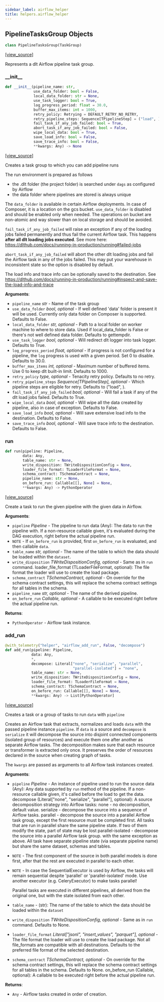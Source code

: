 ```yaml
---
sidebar_label: airflow_helper
title: helpers.airflow_helper
---
```


## PipelineTasksGroup Objects

```python
class PipelineTasksGroup(TaskGroup)
```

[[view_source]](https://github.com/dlt-hub/dlt/blob/9857029af018a582dd24da4070562f58bb7e9fc5/dlt/helpers/airflow_helper.py#L54)

Represents a dlt Airflow pipeline task group.

### \_\_init\_\_

```python
def __init__(pipeline_name: str,
             use_data_folder: bool = False,
             local_data_folder: str = None,
             use_task_logger: bool = True,
             log_progress_period: float = 30.0,
             buffer_max_items: int = 1000,
             retry_policy: Retrying = DEFAULT_RETRY_NO_RETRY,
             retry_pipeline_steps: Sequence[TPipelineStep] = ("load", ),
             fail_task_if_any_job_failed: bool = True,
             abort_task_if_any_job_failed: bool = False,
             wipe_local_data: bool = True,
             save_load_info: bool = False,
             save_trace_info: bool = False,
             **kwargs: Any) -> None
```

[[view_source]](https://github.com/dlt-hub/dlt/blob/9857029af018a582dd24da4070562f58bb7e9fc5/dlt/helpers/airflow_helper.py#L59)

Creates a task group to which you can add pipeline runs

The run environment is prepared as follows
- the .dlt folder (the project folder) is searched under `dags` as configured by Airflow
- the data folder where pipelines are stored is always unique

The `data_folder` is available in certain Airflow deployments. In case of Composer, it is a location on the gcs bucket. `use_data_folder` is disabled and should be
enabled only when needed. The operations on bucket are non-atomic and way slower than on local storage and should be avoided.

`fail_task_if_any_job_failed` will raise an exception if any of the loading jobs failed permanently and thus fail the current Airflow task.
This happens **after all dlt loading jobs executed**. See more here: https://dlthub.com/docs/running-in-production/running#failed-jobs

`abort_task_if_any_job_failed` will abort the other dlt loading jobs and fail the Airflow task in any of the jobs failed. This may put your warehouse in
inconsistent state so the option is disabled by default.

The load info and trace info can be optionally saved to the destination. See https://dlthub.com/docs/running-in-production/running#inspect-and-save-the-load-info-and-trace

**Arguments**:

- `pipeline_name` _str_ - Name of the task group
- `use_data_folder` _bool, optional_ - If well defined 'data' folder is present it will be used. Currently only data folder on Composer is supported. Defaults to False.
- `local_data_folder` _str, optional_ - Path to a local folder on worker machine to where to store data. Used if local_data_folder is False or there's not well defined data folder. Defaults to gettempdir.
- `use_task_logger` _bool, optional_ - Will redirect dlt logger into task logger. Defaults to True.
- `log_progress_period` _float, optional_ - If progress is not configured for a pipeline, the `log` progress is used with a given period. Set 0 to disable. Defaults to 30.0.
- `buffer_max_items` _int, optional_ - Maximum number of buffered items. Use 0 to keep dlt built-in limit. Defaults to 1000.
- `retry_policy` __type_, optional_ - Tenacity retry policy. Defaults to no retry.
- `retry_pipeline_steps` _Sequence[TPipelineStep], optional_ - Which pipeline steps are eligible for retry. Defaults to ("load", ).
- `fail_task_if_any_job_failed` _bool, optional_ - Will fail a task if any of the dlt load jobs failed. Defaults to True.
- `wipe_local_data` _bool, optional_ - Will wipe all the data created by pipeline, also in case of exception. Defaults to False.
- `save_load_info` _bool, optional_ - Will save extensive load info to the destination. Defaults to False.
- `save_trace_info` _bool, optional_ - Will save trace info to the destination. Defaults to False.

### run

```python
def run(pipeline: Pipeline,
        data: Any,
        table_name: str = None,
        write_disposition: TWriteDispositionConfig = None,
        loader_file_format: TLoaderFileFormat = None,
        schema_contract: TSchemaContract = None,
        pipeline_name: str = None,
        on_before_run: Callable[[], None] = None,
        **kwargs: Any) -> PythonOperator
```

[[view_source]](https://github.com/dlt-hub/dlt/blob/9857029af018a582dd24da4070562f58bb7e9fc5/dlt/helpers/airflow_helper.py#L166)

Create a task to run the given pipeline with the
given data in Airflow.

**Arguments**:

- `pipeline` _Pipeline_ - The pipeline to run
  data (Any):
  The data to run the pipeline with. If a non-resource
  callable given, it's evaluated during the DAG execution,
  right before the actual pipeline run.
- `NOTE` - If `on_before_run` is provided, first `on_before_run`
  is evaluated, and then callable `data`.
- `table_name` _str, optional_ - The name of the table to
  which the data should be loaded within the `dataset`.
- `write_disposition` _TWriteDispositionConfig, optional_ - Same as
  in `run` command.
  loader_file_format (TLoaderFileFormat, optional):
  The file format the loader will use to create the
  load package.
- `schema_contract` _TSchemaContract, optional_ - On override
  for the schema contract settings, this will replace
  the schema contract settings for all tables in the schema.
- `pipeline_name` _str, optional_ - The name of the derived pipeline.
- `on_before_run` _Callable, optional_ - A callable to be
  executed right before the actual pipeline run.
  

**Returns**:

- `PythonOperator` - Airflow task instance.

### add\_run

```python
@with_telemetry("helper", "airflow_add_run", False, "decompose")
def add_run(pipeline: Pipeline,
            data: Any,
            *,
            decompose: Literal["none", "serialize", "parallel",
                               "parallel-isolated"] = "none",
            table_name: str = None,
            write_disposition: TWriteDispositionConfig = None,
            loader_file_format: TLoaderFileFormat = None,
            schema_contract: TSchemaContract = None,
            on_before_run: Callable[[], None] = None,
            **kwargs: Any) -> List[PythonOperator]
```

[[view_source]](https://github.com/dlt-hub/dlt/blob/9857029af018a582dd24da4070562f58bb7e9fc5/dlt/helpers/airflow_helper.py#L342)

Creates a task or a group of tasks to run `data` with `pipeline`

Creates an Airflow task that extracts, normalizes and loads `data` with the passed pipeline instance `pipeline`. If `data` is a source
and `decompose` is `serialize` it will decompose the source into disjoint connected components (isolated group of resources) and execute them
one after another as separate Airflow tasks. The decomposition makes sure that each resource or transformer is extracted only once. It preserves
the order of resources declared in the source when creating graph of tasks.

The `kwargs` are passed as arguments to all Airflow task instances created.

**Arguments**:

- `pipeline` _Pipeline_ - An instance of pipeline used to run the source
  data (Any):
  Any data supported by `run` method of the pipeline.
  If a non-resource callable given, it's called before
  the load to get the data.
  decompose (Literal["none", "serialize", "parallel"], optional):
  A source decomposition strategy into Airflow tasks:
  none - no decomposition, default value.
  serialize - decompose the source into a sequence of Airflow tasks.
  parallel - decompose the source into a parallel Airflow task group,
  except the first resource must be completed first.
  All tasks that are run in parallel share the same pipeline state.
  If two of them modify the state, part of state may be lost
  parallel-isolated - decompose the source into a parallel Airflow task group.
  with the same exception as above. All task have separate pipeline
  state (via separate pipeline name) but share the same dataset,
  schemas and tables.
- `NOTE` - The first component of the source in both parallel models is done first,
  after that the rest are executed in parallel to each other.
- `NOTE` - In case the SequentialExecutor is used by Airflow, the tasks
  will remain sequential despite 'parallel' or 'parallel-isolated' mode.
  Use another executor (e.g. CeleryExecutor) to make tasks parallel!
  
  Parallel tasks are executed in different pipelines, all derived from the original
  one, but with the state isolated from each other.
- `table_name` - (str): The name of the table to which the data should be loaded within the `dataset`
- `write_disposition` _TWriteDispositionConfig, optional_ - Same as in `run` command. Defaults to None.
- `loader_file_format` _Literal["jsonl", "insert_values", "parquet"], optional_ - The file format the loader will use to create the load package.
  Not all file_formats are compatible with all destinations. Defaults to the preferred file format of the selected destination.
- `schema_contract` _TSchemaContract, optional_ - On override for the schema contract settings,
  this will replace the schema contract settings for all tables in the schema. Defaults to None.
  on_before_run (Callable, optional):
  A callable to be executed right before the actual pipeline run.
  

**Returns**:

- `Any` - Airflow tasks created in order of creation.

